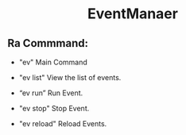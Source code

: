 <h1 align="center">EventManaer</h1>
<h2>Ra Commmand:</h1>

 - "ev" Main Command
 
 - "ev list"  View the list of events.
 
 - “ev run” Run Event.
 
 - "ev stop" Stop Event.
 
 - "ev reload" Reload Events.
 
